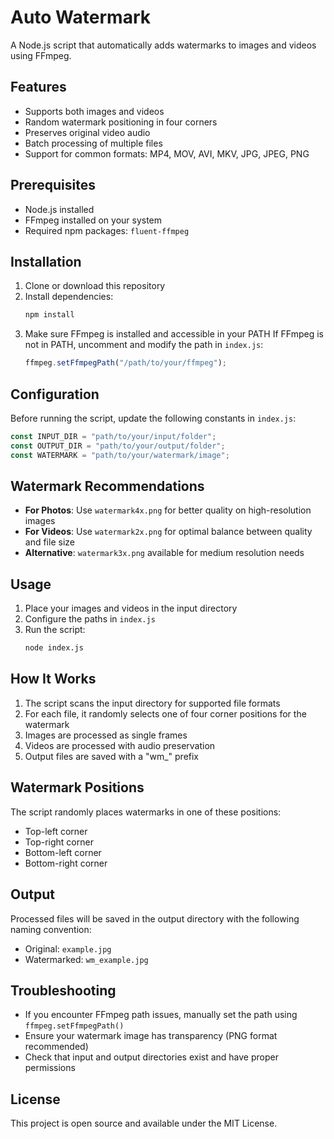 # Auto Watermark

A Node.js script that automatically adds watermarks to images and videos using FFmpeg.

## Features

- Supports both images and videos
- Random watermark positioning in four corners
- Preserves original video audio
- Batch processing of multiple files
- Support for common formats: MP4, MOV, AVI, MKV, JPG, JPEG, PNG

## Prerequisites

- Node.js installed
- FFmpeg installed on your system
- Required npm packages: `fluent-ffmpeg`

## Installation

1. Clone or download this repository
2. Install dependencies:
   ```bash
   npm install
   ```
3. Make sure FFmpeg is installed and accessible in your PATH
   If FFmpeg is not in PATH, uncomment and modify the path in `index.js`:
   ```javascript
   ffmpeg.setFfmpegPath("/path/to/your/ffmpeg");
   ```

## Configuration

Before running the script, update the following constants in `index.js`:

```javascript
const INPUT_DIR = "path/to/your/input/folder";
const OUTPUT_DIR = "path/to/your/output/folder";
const WATERMARK = "path/to/your/watermark/image";
```

## Watermark Recommendations

- **For Photos**: Use `watermark4x.png` for better quality on high-resolution images
- **For Videos**: Use `watermark2x.png` for optimal balance between quality and file size
- **Alternative**: `watermark3x.png` available for medium resolution needs

## Usage

1. Place your images and videos in the input directory
2. Configure the paths in `index.js`
3. Run the script:
   ```bash
   node index.js
   ```

## How It Works

1. The script scans the input directory for supported file formats
2. For each file, it randomly selects one of four corner positions for the watermark
3. Images are processed as single frames
4. Videos are processed with audio preservation
5. Output files are saved with a "wm_" prefix

## Watermark Positions

The script randomly places watermarks in one of these positions:
- Top-left corner
- Top-right corner
- Bottom-left corner
- Bottom-right corner

## Output

Processed files will be saved in the output directory with the following naming convention:
- Original: `example.jpg`
- Watermarked: `wm_example.jpg`

## Troubleshooting

- If you encounter FFmpeg path issues, manually set the path using `ffmpeg.setFfmpegPath()`
- Ensure your watermark image has transparency (PNG format recommended)
- Check that input and output directories exist and have proper permissions

## License

This project is open source and available under the MIT License.
